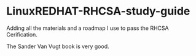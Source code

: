 # LinuxREDHAT-RHCSA-study-guide

Adding all the materials and a roadmap I use to pass the RHCSA Cerification.

The Sander Van Vugt book is very good.
